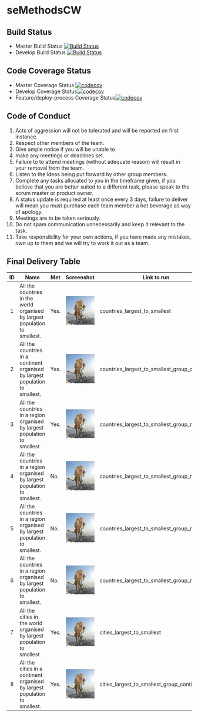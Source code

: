 # seMethodsCW

## Build Status

- Master Build Status [![Build Status](https://travis-ci.org/AllInHouse/seMethodsCW.svg?branch=master)](https://travis-ci.org/AllInHouse/seMethodsCW)
- Develop Build Status [![Build Status](https://travis-ci.org/AllInHouse/seMethodsCW.svg?branch=develop)](https://travis-ci.org/AllInHouse/seMethodsCW)

## Code Coverage Status
- Master Coverage Status [![codecov](https://codecov.io/gh/AllInHouse/seMethodsCW/branch/master/graph/badge.svg)](https://codecov.io/gh/AllInHouse/seMethodsCW)
- Develop Coverage Status[![codecov](https://codecov.io/gh/AllInHouse/seMethodsCW/branch/develop/graph/badge.svg)](https://codecov.io/gh/AllInHouse/seMethodsCW)
- Feature/deploy-process Coverage Status[![codecov](https://codecov.io/gh/AllInHouse/seMethodsCW/branch/feature%2Fdeploy-process/graph/badge.svg)](https://codecov.io/gh/AllInHouse/seMethodsCW)

## Code of Conduct

1. Acts of aggression will not be tolerated and will be reported on first instance.
2. Respect other members of the team.
3. Give ample notice if you will be unable to
4. make any meetings or deadlines set.
5. Failure to to attend meetings (without adequate reason) will result in your removal from the team.
6. Listen to the ideas being put forward by other group members.
7. Complete any tasks allocated to you in the timeframe given, if you believe that you are better suited to a different task, please speak to the scrum master or product owner.
8. A status update is required at least once every 3 days, failure to deliver will mean you must purchase each team member a hot beverage as way of apology.
9. Meetings are to be taken seriously.
10. Do not spam communication unnecessarily and keep it relevant to the task.
11. Take responsibility for your own actions, if you have made any mistakes, own up to them and we will try to work it out as a team.

## Final Delivery Table

| ID  |    Name   | Met  | Screenshot                           | Link to run |
|:---:| ----------| ---- | ------------------------------------ | ------------|
|  1  | All the countries in the world organised by largest population to smallest. | Yes.   | ![Example Image](img/allinhouse.jpeg) | countries_largest_to_smallest  | 
|  2  | All the countries in a continent organised by largest population to smallest. | Yes. | ![Example Image](img/allinhouse.jpeg) | countries_largest_to_smallest_group_continent | 
|  3  | All the countries in a region organised by largest population to smallest. | Yes. | ![Example Image](img/allinhouse.jpeg) | countries_largest_to_smallest_group_region | 
|  4  | All the countries in a region organised by largest population to smallest. | No. | ![Example Image](img/allinhouse.jpeg) | countries_largest_to_smallest_group_region | 
|  5  | All the countries in a region organised by largest population to smallest. | No. | ![Example Image](img/allinhouse.jpeg) | countries_largest_to_smallest_group_region | 
|  6  | All the countries in a region organised by largest population to smallest. | No. | ![Example Image](img/allinhouse.jpeg) | countries_largest_to_smallest_group_region | 
|  7  | All the cities in the world organised by largest population to smallest.   | Yes. | ![Example Image](img/allinhouse.jpeg) | cities_largest_to_smallest | 
|  8  | All the cities in a continent organised by largest population to smallest. | Yes. | ![Example Image](img/allinhouse.jpeg) | cities_largest_to_smallest_group_continent | 